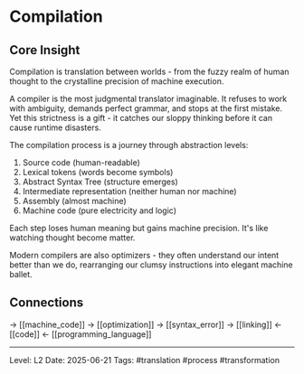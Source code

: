 # Compilation

## Core Insight
Compilation is translation between worlds - from the fuzzy realm of human thought to the crystalline precision of machine execution.

A compiler is the most judgmental translator imaginable. It refuses to work with ambiguity, demands perfect grammar, and stops at the first mistake. Yet this strictness is a gift - it catches our sloppy thinking before it can cause runtime disasters.

The compilation process is a journey through abstraction levels:
1. Source code (human-readable)
2. Lexical tokens (words become symbols)
3. Abstract Syntax Tree (structure emerges)
4. Intermediate representation (neither human nor machine)
5. Assembly (almost machine)
6. Machine code (pure electricity and logic)

Each step loses human meaning but gains machine precision. It's like watching thought become matter.

Modern compilers are also optimizers - they often understand our intent better than we do, rearranging our clumsy instructions into elegant machine ballet.

## Connections
→ [[machine_code]]
→ [[optimization]]
→ [[syntax_error]]
→ [[linking]]
← [[code]]
← [[programming_language]]

---
Level: L2
Date: 2025-06-21
Tags: #translation #process #transformation